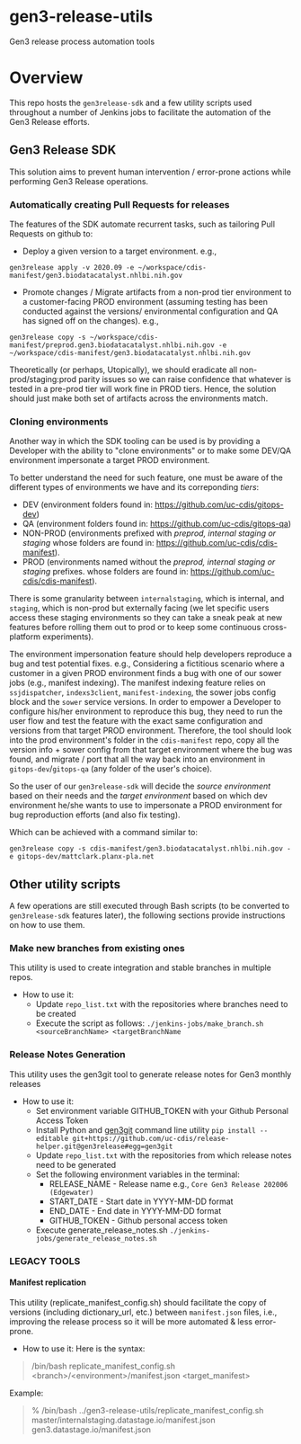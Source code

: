 # gen3-release-utils
Gen3 release process automation tools

# Overview

This repo hosts the `gen3release-sdk` and a few utility scripts used throughout a number of Jenkins jobs to facilitate the automation of the Gen3 Release efforts.

## Gen3 Release SDK

This solution aims to prevent human intervention / error-prone actions while performing Gen3 Release operations.

### Automatically creating Pull Requests for releases

The features of the SDK automate recurrent tasks, such as tailoring Pull Requests on github to:
- Deploy a given version to a target environment.
e.g.,
```
gen3release apply -v 2020.09 -e ~/workspace/cdis-manifest/gen3.biodatacatalyst.nhlbi.nih.gov
```
- Promote changes / Migrate artifacts from a non-prod tier environment to a customer-facing PROD environment (assuming testing has been conducted against the versions/ environmental configuration and QA has signed off on the changes).
e.g.,
```
gen3release copy -s ~/workspace/cdis-manifest/preprod.gen3.biodatacatalyst.nhlbi.nih.gov -e ~/workspace/cdis-manifest/gen3.biodatacatalyst.nhlbi.nih.gov
```

Theoretically (or perhaps, Utopically), we should eradicate all non-prod/staging:prod parity issues so we can raise confidence that whatever is tested in a pre-prod tier will work fine in PROD tiers. Hence, the solution should just make both set of artifacts across the environments match.

### Cloning environments

Another way in which the SDK tooling can be used is by providing a Developer with the ability to "clone environments" or to make some DEV/QA environment impersonate a target PROD environment.

To better understand the need for such feature, one must be aware of the different types of environments we have and its correponding _tiers_:
- DEV (environment folders found in: https://github.com/uc-cdis/gitops-dev)
- QA  (environment folders found in: https://github.com/uc-cdis/gitops-qa)
- NON-PROD (environments prefixed with _preprod, internal staging or staging_ whose folders are found in: https://github.com/uc-cdis/cdis-manifest).
- PROD (environments named without the _preprod, internal staging or staging_ prefixes. whose folders are found in: https://github.com/uc-cdis/cdis-manifest).

There is some granularity between `internalstaging`,  which is internal, and `staging`, which is non-prod but externally facing (we let specific users access these staging environments so they can take a sneak peak at new features before rolling them out to prod or to keep some continuous cross-platform experiments).

The environment impersonation feature should help developers reproduce a bug and test potential fixes. e.g., Considering a fictitious scenario where a customer in a given PROD environment finds a bug with one of our sower jobs (e.g., manifest indexing). The manifest indexing feature relies on `ssjdispatcher`, `indexs3client`, `manifest-indexing`, the sower jobs config block and the `sower` service versions. In order to empower a Developer to configure his/her environment to reproduce this bug, they need to run the user flow and test the feature with the exact same configuration and versions from that target PROD environment. Therefore, the tool should look into the prod environment's folder in the `cdis-manifest` repo, copy all the version info + sower config from that target environment where the bug was found, and migrate / port that all the way back into an environment in `gitops-dev`/`gitops-qa` (any folder of the user's choice).

So the user of our `gen3release-sdk` will decide the _source environment_ based on their needs and the _target environment_ based on which dev environment he/she wants to use to impersonate a PROD environment for bug reproduction efforts (and also fix testing).

Which can be achieved with a command similar to:
```
gen3release copy -s cdis-manifest/gen3.biodatacatalyst.nhlbi.nih.gov -e gitops-dev/mattclark.planx-pla.net
```

## Other utility scripts

A few operations are still executed through Bash scripts (to be converted to `gen3release-sdk` features later), the following sections provide instructions on how to use them.

### Make new branches from existing ones

This utility is used to create integration and stable branches in multiple repos.

- How to use it:
    - Update `repo_list.txt` with the repositories where branches need to be created
    - Execute the script as follows:
    ```./jenkins-jobs/make_branch.sh <sourceBranchName> <targetBranchName```

### Release Notes Generation

This utility uses the gen3git tool to generate release notes for Gen3 monthly releases

- How to use it:
    - Set environment variable GITHUB_TOKEN with your Github Personal Access Token
    - Install Python and [gen3git](https://github.com/uc-cdis/release-helper/) command line utility
    ```pip install --editable git+https://github.com/uc-cdis/release-helper.git@gen3release#egg=gen3git```
    - Update `repo_list.txt` with the repositories from which release notes need to be generated
    - Set the following environment variables in the terminal:
        - RELEASE_NAME - Release name e.g., `Core Gen3 Release 202006 (Edgewater)`
        - START_DATE - Start date in YYYY-MM-DD format
        - END_DATE - End date in YYYY-MM-DD format
        - GITHUB_TOKEN - Github personal access token
    - Execute generate_release_notes.sh
    ```./jenkins-jobs/generate_release_notes.sh```

### LEGACY TOOLS
#### Manifest replication

This utility (replicate_manifest_config.sh) should facilitate the copy of versions (including dictionary_url, etc.) between `manifest.json` files, i.e., improving the release process so it will be more automated & less error-prone.

 - How to use it:
 Here is the syntax:
 > /bin/bash replicate_manifest_config.sh &lt;branch>/&lt;environment>/manifest.json &lt;target_manifest>

 Example:
 > % /bin/bash ../gen3-release-utils/replicate_manifest_config.sh master/internalstaging.datastage.io/manifest.json gen3.datastage.io/manifest.json
